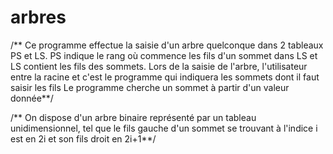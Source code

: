 # arbres

/** Ce programme effectue la saisie d'un arbre quelconque dans 2 tableaux PS et LS.
	PS indique le rang où commence les fils d'un sommet dans LS et LS contient les fils des sommets.
	Lors de la saisie de l'arbre, l'utilisateur entre la racine et
	c'est le programme qui indiquera les sommets dont il faut saisir les fils 
	Le programme cherche un sommet à partir d'un valeur donnée**/

/** On dispose d'un arbre binaire représenté par un tableau unidimensionnel, tel que le fils gauche d'un sommet se trouvant à l'indice i est en 2i et son fils droit en 2i+1**/

